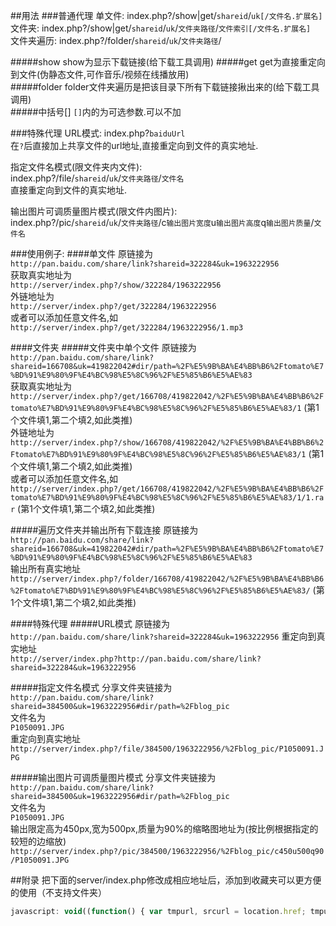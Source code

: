 
##用法
###普通代理
单文件:        index.php?/show|get/`shareid`/`uk[/文件名.扩展名]`         
文件夹:        index.php?/show|get/`shareid`/`uk`/`文件夹路径`/`文件索引[/文件名.扩展名]`         
文件夹遍历:  index.php?/folder/`shareid`/`uk`/`文件夹路径`/         
                    
#####show
show为显示下载链接(给下载工具调用)
#####get
get为直接重定向到文件(伪静态文件,可作音乐/视频在线播放用)         
#####folder
folder文件夹遍历是把该目录下所有下载链接揪出来的(给下载工具调用)         
#####中括号[]
`[]`内的为可选参数.可以不加                  
                    
###特殊代理
URL模式:      index.php?`baiduUrl`         
在`?`后直接加上共享文件的url地址,直接重定向到文件的真实地址.                 

指定文件名模式(限文件夹内文件):                    
index.php?/file/`shareid`/`uk`/`文件夹路径`/`文件名`                   
直接重定向到文件的真实地址.
                
输出图片可调质量图片模式(限文件内图片):                
index.php?/pic/`shareid`/`uk`/`文件夹路径`/c`输出图片宽度`u`输出图片高度`q`输出图片质量`/`文件名`                   

###使用例子:
####单文件
原链接为                    
`http://pan.baidu.com/share/link?shareid=322284&uk=1963222956`                    
获取真实地址为                    
`http://server/index.php?/show/322284/1963222956`                    
外链地址为                    
`http://server/index.php?/get/322284/1963222956`                    
或者可以添加任意文件名,如                    
`http://server/index.php?/get/322284/1963222956/1.mp3`                    

####文件夹
#####文件夹中单个文件
原链接为                    
`http://pan.baidu.com/share/link?shareid=166708&uk=419822042#dir/path=%2F%E5%9B%BA%E4%BB%B6%2Ftomato%E7%BD%91%E9%80%9F%E4%BC%98%E5%8C%96%2F%E5%85%B6%E5%AE%83`                    
获取真实地址为                    
`http://server/index.php?/get/166708/419822042/%2F%E5%9B%BA%E4%BB%B6%2Ftomato%E7%BD%91%E9%80%9F%E4%BC%98%E5%8C%96%2F%E5%85%B6%E5%AE%83/1`          (第1个文件填1,第二个填2,如此类推)                    
外链地址为                    
`http://server/index.php?/show/166708/419822042/%2F%E5%9B%BA%E4%BB%B6%2Ftomato%E7%BD%91%E9%80%9F%E4%BC%98%E5%8C%96%2F%E5%85%B6%E5%AE%83/1`          (第1个文件填1,第二个填2,如此类推)                    
或者可以添加任意文件名,如                    
`http://server/index.php?/get/166708/419822042/%2F%E5%9B%BA%E4%BB%B6%2Ftomato%E7%BD%91%E9%80%9F%E4%BC%98%E5%8C%96%2F%E5%85%B6%E5%AE%83/1/1.rar`    (第1个文件填1,第二个填2,如此类推)                    
                    
#####遍历文件夹并输出所有下载连接
原链接为                    
`http://pan.baidu.com/share/link?shareid=166708&uk=419822042#dir/path=%2F%E5%9B%BA%E4%BB%B6%2Ftomato%E7%BD%91%E9%80%9F%E4%BC%98%E5%8C%96%2F%E5%85%B6%E5%AE%83`                    
输出所有真实地址                    
`http://server/index.php?/folder/166708/419822042/%2F%E5%9B%BA%E4%BB%B6%2Ftomato%E7%BD%91%E9%80%9F%E4%BC%98%E5%8C%96%2F%E5%85%B6%E5%AE%83/`           (第1个文件填1,第二个填2,如此类推)                    
                    
####特殊代理
#####URL模式
原链接为                    
`http://pan.baidu.com/share/link?shareid=322284&uk=1963222956`
重定向到真实地址                    
`http://server/index.php?http://pan.baidu.com/share/link?shareid=322284&uk=1963222956`                             
                    
#####指定文件名模式
分享文件夹链接为                    
`http://pan.baidu.com/share/link?shareid=384500&uk=1963222956#dir/path=%2Fblog_pic`                    
文件名为                    
`P1050091.JPG`                   
重定向到真实地址                  
`http://server/index.php?/file/384500/1963222956/%2Fblog_pic/P1050091.JPG`                  
                 
#####输出图片可调质量图片模式
分享文件夹链接为                    
`http://pan.baidu.com/share/link?shareid=384500&uk=1963222956#dir/path=%2Fblog_pic`                    
文件名为                    
`P1050091.JPG`                   
输出限定高为450px,宽为500px,质量为90%的缩略图地址为(按比例根据指定的较短的边缩放)                    
`http://server/index.php?/pic/384500/1963222956/%2Fblog_pic/c450u500q90/P1050091.JPG`                  

##附录
把下面的server/index.php修改成相应地址后，添加到收藏夹可以更方便的使用（不支持文件夹）
```js
javascript: void((function() { var tmpurl, srcurl = location.href; tmpurl = srcurl.replace('pan.baidu.com/share', 'server/index.php').replace('/link?', '/?/get').replace('shareid=', '\/').replace('&uk=', '\/').replace('#dir/path=', '\/'); var name=prompt('请右键复制URL，或者点击确定直接下载',tmpurl); if(name!=null && name!='') window.open(tmpurl,'');})())
```